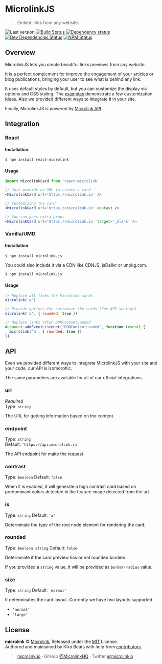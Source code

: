 # MicrolinkJS

> Embed links from any website.

![Last version](https://img.shields.io/github/tag/microlinkhq/react-microlink.svg?style=flat-square)
[![Build Status](https://img.shields.io/travis/microlinkhq/react-microlink/master.svg?style=flat-square)](https://travis-ci.org/microlinkhq/react-microlink)
[![Dependency status](https://img.shields.io/david/microlinkhq/react-microlink.svg?style=flat-square)](https://david-dm.org/microlinkhq/react-microlink)
[![Dev Dependencies Status](https://img.shields.io/david/dev/microlinkhq/react-microlink.svg?style=flat-square)](https://david-dm.org/microlinkhq/react-microlink#info=devDependencies)
[![NPM Status](https://img.shields.io/npm/dm/react-microlink.svg?style=flat-square)](https://www.npmjs.org/package/react-microlink)

## Overview

MicrolinkJS lets you create beautiful links previews from any website.

It is a perfect complement for improve the engagement of your articles or blog publications, bringing your user to see what is behind any link.

It uses default styles by default, but you can customize the display via options and CSS styling. The [examples](/examples) demonstrate a few customization ideas. Also we provided different ways to integrate it in your site.

Finally, MicrolinkJS is powered by [Microlink API](https://docs.microlink.io).

## Integration

### React

#### Installation

```sh
$ npm install react-microlink
```

#### Usage

```jsx
import MicrolinkCard from 'react-microlink'

// Just provide an URL to create a card
<MicrolinkCard url='https://microlink.io' />

// Customizing the card
<MicrolinkCard url='https://microlink.io' contast />

// You can pass extra props
<MicrolinkCard url='https://microlink.io' target='_blank' />
```

### Vanilla/UMD

#### Installation

```sh
$ npm install microlink.js
```

You could also include it via a CDN like CDNJS, jsDelivr or unpkg.com.

```sh
$ npm install microlink.js
```

#### Usage

```js
// Replace all links for Microlink cards
microlink('a')

// Provide options for customize the cards (See API section)
microlink('a', { rounded: true })

// Replace links after DOMContentLoaded
document.addEventListener('DOMContentLoaded', function (event) {
  microlink('a', { rounded: true })
})
```

## API

Even we provided different ways to integrate MicrolinkJS with your site and your code, our API is isomorphic.

The same parameters are available for all of our official integrations.

### url

*Required*<br>
Type: `string`

The URL for getting information based on the content.

### endpoint

Type: `string`<br>
Default: `'https://api.microlink.io'`

The API endpoint for make the request

### contrast

Type: `boolean`
Default: `false`

When it is enabled, it will generate a high contrast card based on predominant colors detected in the feature image detected from the url.

### is

Type: `string`
Default: `'a'`

Determinate the type of the root node element for rendering the card.

### rounded

Type: `boolean|string`
Default: `false`

Determinate if the card preview has or not rounded borders.

If you provided a `string` value, it will be provided as `border-radius` value.

### size

Type: `string`
Default: `'normal'`

It determinates the card layout. Currently we have two layouts supported:

- `'normal'`
- `'large'`

## License

**microlink** © [Microlink](https://microlink.io), Released under the [MIT](https://github.com/Kikobeats/free-email-domains/blob/master/LICENSE.md) License.<br>
Authored and maintained by Kiko Beats with help from [contributors](https://github.com/Kikobeats/free-email-domains/contributors).

> [microlink.io](https://microlink.io) · GitHub [@MicrolinkHQ](https://github.com/microlinkhq) · Twitter [@microlinkio](https://twitter.com/microlinkio)
